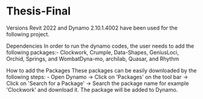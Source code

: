 # Thesis-Final

Versions
Revit 2022 and Dynamo 2.10.1.4002 have been used for the following project.

Dependencies
In order to run the dynamo codes, the user needs to add the following packages:- Clockwork, Crumple, Data-Shapes, GeniusLoci, Orchid, Springs, and WombatDyna-mo, archilab, Quasar, and Rhythm

How to add the Packages
These packages can be easily downloaded by the following steps: - Open Dynamo -> Click on 'Packages' on the tool bar -> Click on 'Search for a Package' -> Search the package name for example 'Clockwork' and download it. The package will be added to Dynamo.
